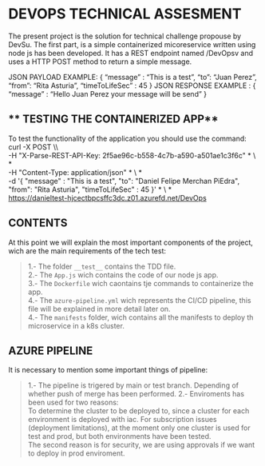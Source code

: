 # **DEVOPS TECHNICAL ASSESMENT**
The present project is the solution for technical challenge propouse by DevSu.
The first part, is a simple containerized micoreservice written using node js has been developed. It has a REST endpoint named /DevOpsv and uses a HTTP POST method to return a simple message.  

JSON PAYLOAD EXAMPLE:
 {
“message” : “This is a test”,
“to”: “Juan Perez”,
“from”: “Rita Asturia”,
“timeToLifeSec” : 45
}
JSON RESPONSE EXAMPLE :
{ “message” : “Hello Juan Perez your message will be send” }
## ** TESTING THE CONTAINERIZED APP**
To test the functionality of the application you should use the command:  
curl -X POST \\\  
-H "X-Parse-REST-API-Key: 2f5ae96c-b558-4c7b-a590-a501ae1c3f6c" \* \ \*  
-H "Content-Type: application/json" \* \ \*  
-d '{ "message" : "This is a test", "to": "Daniel Felipe Merchan PiEdra", "from": "Rita Asturia", "timeToLifeSec" : 45 }' \* \ \*  
https://danieltest-hjcectbpcsffc3dc.z01.azurefd.net/DevOps
## **CONTENTS**
At this point we will explain the most important components of the project, wich are the main requirements of the tech test:  

> 1.- The folder `__test__` contains the TDD file.  
> 2.- The `App.js` wich contains the code of our node js app.  
> 3.- The `Dockerfile` wich caontains tje commands to containerize the app.  
> 4.- The `azure-pipeline.yml` wich represents the CI/CD pipeline, this file will be explained in more detail later on.  
> 4.- The `manifests` folder, wich contains all the manifests to deploy th microservice in a k8s cluster.  
## **AZURE PIPELINE**
It is necessary to mention some important things of pipeline:  
> 1.- The pipeline is trigered by main or test branch. Depending of whether push of merge has been performed.
> 2.- Enviroments has been used for two reasons:  
To determine the cluster to be deployed to, since a cluster for each environment is deployed with iac. For subscription issues (deployment limitations), at the moment only one cluster is used for test and prod, but both environments have been tested.  
The second reason is for security, we are using approvals if we want to deploy in prod enviroment.  
